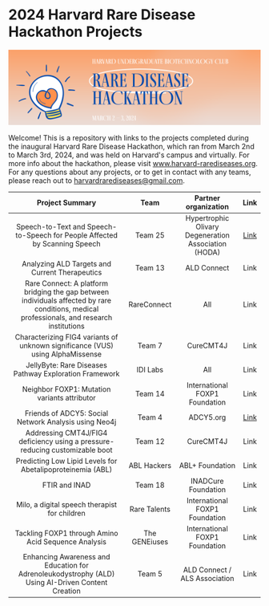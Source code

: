 # 2024 Harvard Rare Disease Hackathon Projects

![alt text](https://github.com/katlovescats2/Harvard-Rare-Disease-Hackathon-2024/blob/main/header.png "Header")

Welcome! This is a repository with links to the projects completed during the inaugural Harvard Rare Disease Hackathon, which ran from March 2nd to March 3rd, 2024, and was held on Harvard's campus and virtually. For more info about the hackathon, please visit www.harvard-rarediseases.org. For any questions about any projects, or to get in contact with any teams, please reach out to harvardrarediseases@gmail.com.


| Project Summary | Team  | Partner organization | Link |
| :-------------: |:-----------------:| :-----------:| :-------------: |
| Speech-to-Text and Speech-to-Speech for People Affected by Scanning Speech  | Team 25 | Hypertrophic Olivary Degeneration Association (HODA) | [Link](../main/Team%2025) | 
| Analyzing ALD Targets and Current Therapeutics | Team 13     | ALD Connect | Link | 
| Rare Connect: A platform bridging the gap between individuals affected by rare conditions, medical professionals, and research institutions      | RareConnect    | All  | Link | 
| Characterizing FIG4 variants of unknown significance (VUS) using AlphaMissense | Team 7  | CureCMT4J | Link | 
| JellyByte: Rare Diseases Pathway Exploration Framework  | IDI Labs | All | Link | 
| Neighbor FOXP1: Mutation variants attributor | Team 14   |  International FOXP1 Foundation | Link | 
| Friends of ADCY5: Social Network Analysis using Neo4j      | Team 4    |   ADCY5.org | [Link](https://github.com/Jnguye84/rarediseases) | 
| Addressing CMT4J/FIG4 deficiency using a pressure-reducing customizable boot | Team 12 |  CureCMT4J | Link | 
| Predicting Low Lipid Levels for Abetalipoproteinemia (ABL)   | ABL Hackers     |   ABL+ Foundation | Link | 
| FTIR and INAD      | Team 18     |   INADCure Foundation | Link | 
| Milo, a digital speech therapist for children      | Rare Talents     | International FOXP1 Foundation | Link | 
| Tackling FOXP1 through Amino Acid Sequence Analysis      | The GENEiuses     |  International FOXP1 Foundation | Link | 
|   Enhancing Awareness and Education for Adrenoleukodystrophy (ALD) Using AI-Driven Content Creation     | Team 5     |   ALD Connect / ALS Association | Link | 

